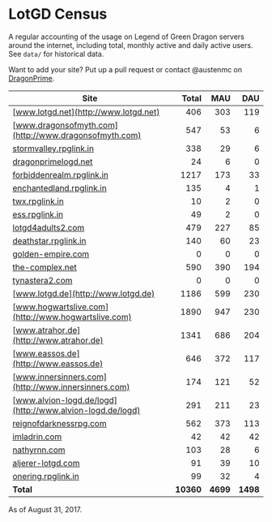 # LotGD Census
A regular accounting of the usage on Legend of Green Dragon servers around the internet, including total, monthly active and daily active users. See `data/` for historical data.

Want to add your site? Put up a pull request or contact @austenmc on [DragonPrime](http://dragonprime.net).


Site | Total | MAU | DAU
--- | ---:| ---:| ---:
[www.lotgd.net](http://www.lotgd.net)|406|303|119
[www.dragonsofmyth.com](http://www.dragonsofmyth.com)|547|53|6
[stormvalley.rpglink.in](http://stormvalley.rpglink.in)|338|29|6
[dragonprimelogd.net](http://dragonprimelogd.net)|24|6|0
[forbiddenrealm.rpglink.in](http://forbiddenrealm.rpglink.in)|1217|173|33
[enchantedland.rpglink.in](http://enchantedland.rpglink.in)|135|4|1
[twx.rpglink.in](http://twx.rpglink.in)|10|2|0
[ess.rpglink.in](http://ess.rpglink.in)|49|2|0
[lotgd4adults2.com](http://lotgd4adults2.com)|479|227|85
[deathstar.rpglink.in](http://deathstar.rpglink.in)|140|60|23
[golden-empire.com](http://golden-empire.com)|0|0|0
[the-complex.net](http://the-complex.net)|590|390|194
[tynastera2.com](http://tynastera2.com)|0|0|0
[www.lotgd.de](http://www.lotgd.de)|1186|599|230
[www.hogwartslive.com](http://www.hogwartslive.com)|1890|947|230
[www.atrahor.de](http://www.atrahor.de)|1341|686|204
[www.eassos.de](http://www.eassos.de)|646|372|117
[www.innersinners.com](http://www.innersinners.com)|174|121|52
[www.alvion-logd.de/logd](http://www.alvion-logd.de/logd)|291|211|23
[reignofdarknessrpg.com](http://reignofdarknessrpg.com)|562|373|113
[imladrin.com](http://imladrin.com)|42|42|42
[nathyrnn.com](http://nathyrnn.com)|103|28|6
[aljerer-lotgd.com](http://aljerer-lotgd.com)|91|39|10
[onering.rpglink.in](http://onering.rpglink.in)|99|32|4
**Total**|**10360**|**4699**|**1498**

As of August 31, 2017.
